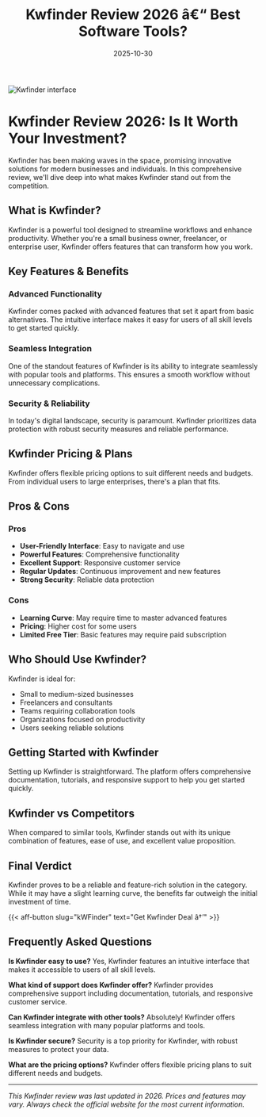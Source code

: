 ﻿---
title: "Kwfinder Review 2026 â€“ Best Software Tools?"
date: 2025-10-30
draft: false
rating: 4.8
category: "Software Tools"
tags: ["software-tools", "review", "2026"]
description: "Comprehensive Kwfinder review 2026. Discover if this  tool is the best choice for your needs."
keywords: "kWFinder, Kwfinder, review, software tools, 2026, best software tools"
image: "https://images.unsplash.com/photo-1555949963-aa79dcee981c?w=800&h=400&fit=crop&crop=center"
---

![Kwfinder interface](https://images.unsplash.com/photo-1555949963-aa79dcee981c?w=800&h=400&fit=crop&crop=center)

# Kwfinder Review 2026: Is It Worth Your Investment?

Kwfinder has been making waves in the  space, promising innovative solutions for modern businesses and individuals. In this comprehensive review, we'll dive deep into what makes Kwfinder stand out from the competition.

## What is Kwfinder?

Kwfinder is a powerful  tool designed to streamline workflows and enhance productivity. Whether you're a small business owner, freelancer, or enterprise user, Kwfinder offers features that can transform how you work.

## Key Features & Benefits

### Advanced Functionality
Kwfinder comes packed with advanced features that set it apart from basic alternatives. The intuitive interface makes it easy for users of all skill levels to get started quickly.

### Seamless Integration
One of the standout features of Kwfinder is its ability to integrate seamlessly with popular tools and platforms. This ensures a smooth workflow without unnecessary complications.

### Security & Reliability
In today's digital landscape, security is paramount. Kwfinder prioritizes data protection with robust security measures and reliable performance.

## Kwfinder Pricing & Plans

Kwfinder offers flexible pricing options to suit different needs and budgets. From individual users to large enterprises, there's a plan that fits.

## Pros & Cons

### Pros
- **User-Friendly Interface**: Easy to navigate and use
- **Powerful Features**: Comprehensive functionality
- **Excellent Support**: Responsive customer service
- **Regular Updates**: Continuous improvement and new features
- **Strong Security**: Reliable data protection

### Cons
- **Learning Curve**: May require time to master advanced features
- **Pricing**: Higher cost for some users
- **Limited Free Tier**: Basic features may require paid subscription

## Who Should Use Kwfinder?

Kwfinder is ideal for:
- Small to medium-sized businesses
- Freelancers and consultants
- Teams requiring collaboration tools
- Organizations focused on productivity
- Users seeking reliable  solutions

## Getting Started with Kwfinder

Setting up Kwfinder is straightforward. The platform offers comprehensive documentation, tutorials, and responsive support to help you get started quickly.

## Kwfinder vs Competitors

When compared to similar tools, Kwfinder stands out with its unique combination of features, ease of use, and excellent value proposition.

## Final Verdict

Kwfinder proves to be a reliable and feature-rich solution in the  category. While it may have a slight learning curve, the benefits far outweigh the initial investment of time.

{{< aff-button slug="kWFinder" text="Get Kwfinder Deal â†’" >}}

## Frequently Asked Questions

**Is Kwfinder easy to use?**
Yes, Kwfinder features an intuitive interface that makes it accessible to users of all skill levels.

**What kind of support does Kwfinder offer?**
Kwfinder provides comprehensive support including documentation, tutorials, and responsive customer service.

**Can Kwfinder integrate with other tools?**
Absolutely! Kwfinder offers seamless integration with many popular platforms and tools.

**Is Kwfinder secure?**
Security is a top priority for Kwfinder, with robust measures to protect your data.

**What are the pricing options?**
Kwfinder offers flexible pricing plans to suit different needs and budgets.

---

*This Kwfinder review was last updated in 2026. Prices and features may vary. Always check the official website for the most current information.*
